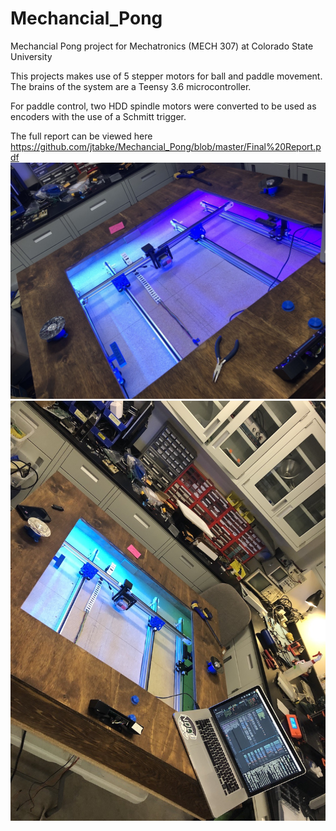 # Mechancial_Pong
Mechancial Pong project for Mechatronics (MECH 307) at Colorado State University

This projects makes use of 5 stepper motors for ball and paddle movement. The brains of the system are a Teensy 3.6 microcontroller.

For paddle control, two HDD spindle motors were converted to be used as encoders with the use of a Schmitt trigger. 

The full report can be viewed here https://github.com/jtabke/Mechancial_Pong/blob/master/Final%20Report.pdf
![Mechanical Pong](https://github.com/jtabke/Mechancial_Pong/blob/master/IMG_5616.jpg)
![Mechanical Pong](https://github.com/jtabke/Mechancial_Pong/blob/master/IMG_2217.jpg)
